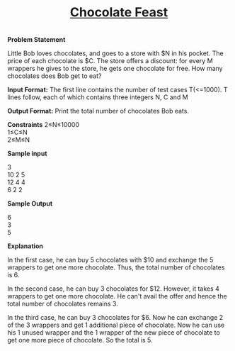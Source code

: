 <h1 align="center"><a href="https://www.hackerrank.com/challenges/chocolate-feast">Chocolate Feast</a></h1>
<br />
<b>Problem Statement</b>

Little Bob loves chocolates, and goes to a store with $N in his pocket. The price of each chocolate is $C. The store offers a discount: for every M wrappers he gives to the store, he gets one chocolate for free. How many chocolates does Bob get to eat?

<b>Input Format:</b> 
The first line contains the number of test cases T(<=1000). 
T lines follow, each of which contains three integers N, C and M

<b>Output Format:</b> 
Print the total number of chocolates Bob eats.

<b>Constraints</b>
2≤N≤10000 <br /> 
1≤C≤N <br />
2≤M≤N <br />

<b>Sample input</b>

3<br />
10 2 5<br />
12 4 4<br />
6 2 2<br />

<b>Sample Output</b>

6<br />
3<br />
5<br />

<b>Explanation</b>

In the first case, he can buy 5 chocolates with $10 and exchange the 5 wrappers to get one more chocolate. Thus, the total number of chocolates is 6.

In the second case, he can buy 3 chocolates for $12. However, it takes 4 wrappers to get one more chocolate. He can't avail the offer and hence the total number of chocolates remains 3.

In the third case, he can buy 3 chocolates for $6. Now he can exchange 2 of the 3 wrappers and get 1 additional piece of chocolate. Now he can use his 1 unused wrapper and the 1 wrapper of the new piece of chocolate to get one more piece of chocolate. So the total is 5.
